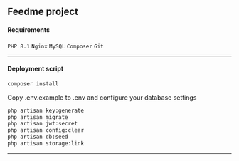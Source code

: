 ## Feedme project

#### Requirements
`PHP 8.1` `Nginx` `MySQL` `Composer` `Git`

---
#### Deployment script

```bash
composer install
```
 
Copy .env.example to .env and configure your database settings

```bash
php artisan key:generate
php artisan migrate
php artisan jwt:secret
php artisan config:clear
php artisan db:seed
php artisan storage:link
```

---
